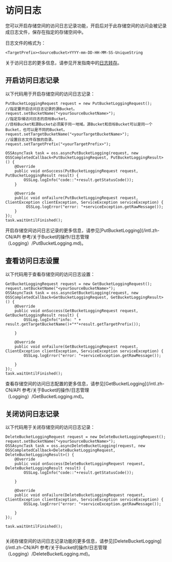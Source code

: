 # 访问日志

您可以开启存储空间的访问日志记录功能，开启后对于此存储空间的访问会被记录成日志文件，保存在指定的存储空间中。

日志文件的格式为：

`<TargetPrefix><SourceBucket>YYYY-mm-DD-HH-MM-SS-UniqueString`

关于访问日志的更多信息，请参见开发指南中的[日志转存](/intl.zh-CN/开发指南/日志管理/日志转存.md)。

## 开启访问日志记录

以下代码用于开启存储空间的访问日志记录：

```
PutBucketLoggingRequest request = new PutBucketLoggingRequest();
//指定要开启访问日志记录的源Bucket。
request.setBucketName("<yourSourceBucketName>");
//指定存储访问日志的目标Bucket。
//目标Bucket和源Bucket必须属于同一地域。源Bucket和目标Bucket可以是同一个Bucket，也可以是不同的Bucket。
request.setTargetBucketName("<yourTargetBucketName>");
//设置日志文件存放的目录。
request.setTargetPrefix("<yourTargetPrefix>");

OSSAsyncTask task = oss.asyncPutBucketLogging(request, new OSSCompletedCallback<PutBucketLoggingRequest, PutBucketLoggingResult>() {
    @Override
    public void onSuccess(PutBucketLoggingRequest request, PutBucketLoggingResult result) {
        OSSLog.logInfo("code::"+result.getStatusCode());
    }

    @Override
    public void onFailure(PutBucketLoggingRequest request, ClientException clientException, ServiceException serviceException) {
         OSSLog.logError("error: "+serviceException.getRawMessage());
    }
});
task.waitUntilFinished();
```

开启存储空间访问日志记录的更多信息，请参见[PutBucketLogging](/intl.zh-CN/API 参考/关于Bucket的操作/日志管理（Logging）/PutBucketLogging.md)。

## 查看访问日志设置

以下代码用于查看存储空间的访问日志设置：

```
GetBucketLoggingRequest request = new GetBucketLoggingRequest();
request.setBucketName("<yourSourceBucketName>");
OSSAsyncTask task = oss.asyncGetBucketLogging(request, new OSSCompletedCallback<GetBucketLoggingRequest, GetBucketLoggingResult>() {
    @Override
    public void onSuccess(GetBucketLoggingRequest request, GetBucketLoggingResult result) {
        OSSLog.logInfo("info: " + result.getTargetBucketName()+"*"+result.getTargetPrefix());

    }

    @Override
    public void onFailure(GetBucketLoggingRequest request, ClientException clientException, ServiceException serviceException) {
        OSSLog.logError("error: "+serviceException.getRawMessage());

    }
});
task.waitUntilFinished();
```

查看存储空间的访问日志配置的更多信息，请参见[GetBucketLogging](/intl.zh-CN/API 参考/关于Bucket的操作/日志管理（Logging）/GetBucketLogging.md)。

## 关闭访问日志记录

以下代码用于关闭存储空间的访问日志记录：

```
DeleteBucketLoggingRequest request = new DeleteBucketLoggingRequest();
request.setBucketName("<yourSourceBucketName>");
OSSAsyncTask task = oss.asyncDeleteBucketLogging(request, new OSSCompletedCallback<DeleteBucketLoggingRequest, DeleteBucketLoggingResult>() {
    @Override
    public void onSuccess(DeleteBucketLoggingRequest request, DeleteBucketLoggingResult result) {
        OSSLog.logInfo("code::"+result.getStatusCode());

    }

    @Override
    public void onFailure(DeleteBucketLoggingRequest request, ClientException clientException, ServiceException serviceException) {
        OSSLog.logError("error: "+serviceException.getRawMessage());

    }
});

task.waitUntilFinished();
			
```

关闭存储空间的访问日志记录功能的更多信息，请参见[DeleteBucketLogging](/intl.zh-CN/API 参考/关于Bucket的操作/日志管理（Logging）/DeleteBucketLogging.md)。

